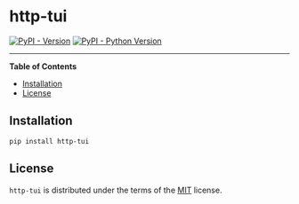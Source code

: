 # http-tui

[![PyPI - Version](https://img.shields.io/pypi/v/http-tui.svg)](https://pypi.org/project/http-tui)
[![PyPI - Python Version](https://img.shields.io/pypi/pyversions/http-tui.svg)](https://pypi.org/project/http-tui)

-----

**Table of Contents**

- [Installation](#installation)
- [License](#license)

## Installation

```console
pip install http-tui
```

## License

`http-tui` is distributed under the terms of the [MIT](https://spdx.org/licenses/MIT.html) license.
